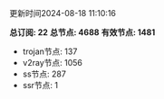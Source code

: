 更新时间2024-08-18 11:10:16

**总订阅: 22**
**总节点: 4688**
**有效节点: 1481**
- trojan节点: 137
- v2ray节点: 1056
- ss节点: 287
- ssr节点: 1
